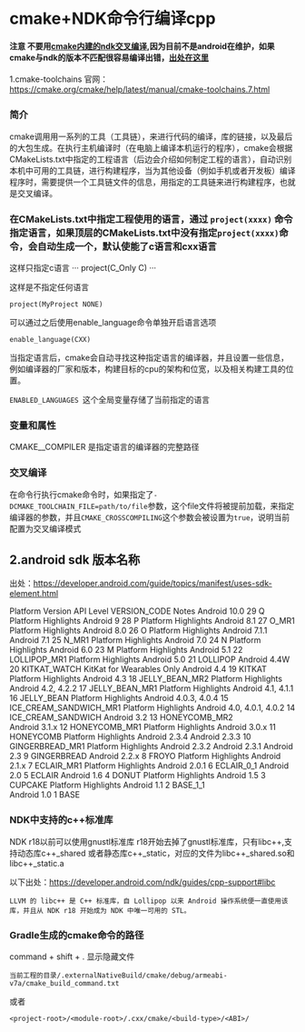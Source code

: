 # cmake+NDK命令行编译cpp

#### 注意 不要用[cmake内建的ndk交叉编译](https://cmake.org/cmake/help/latest/manual/cmake-toolchains.7.html#cross-compiling-for-android),因为目前不是android在维护，如果cmake与ndk的版本不匹配很容易编译出错，[出处在这里](https://developer.android.com/ndk/guides/cmake)

1.cmake-toolchains
官网： https://cmake.org/cmake/help/latest/manual/cmake-toolchains.7.html

### 简介
cmake调用用一系列的工具（工具链），来进行代码的编译，库的链接，以及最后的大包生成。在执行主机编译时（在电脑上编译本机运行的程序），cmake会根据CMakeLists.txt中指定的工程语言（后边会介绍如何制定工程的语言），自动识别本机中可用的工具链，进行构建程序，当为其他设备（例如手机或者开发板）编译程序时，需要提供一个工具链文件的信息，用指定的工具链来进行构建程序，也就是交叉编译。

### 在CMakeLists.txt中指定工程使用的语言，通过 ``project(xxxx)`` 命令指定语言，如果顶层的CMakeLists.txt中没有指定``project(xxxx)``命令，会自动生成一个，默认使能了c语言和cxx语言

这样只指定c语言
···
project(C_Only C)
···

这样是不指定任何语言
```
project(MyProject NONE)
```

可以通过之后使用enable_language命令单独开启语言选项
```
enable_language(CXX)
```
当指定语言后，cmake会自动寻找这种指定语言的编译器，并且设置一些信息，例如编译器的厂家和版本，构建目标的cpu的架构和位宽，以及相关构建工具的位置。

``ENABLED_LANGUAGES ``这个全局变量存储了当前指定的语言

### 变量和属性

 CMAKE_<LANG>_COMPILER 是指定语言<LANG>的编译器的完整路径
  
### 交叉编译

在命令行执行cmake命令时，如果指定了``-DCMAKE_TOOLCHAIN_FILE=path/to/file``参数，这个file文件将被提前加载，来指定编译器的参数，并且``CMAKE_CROSSCOMPILING``这个参数会被设置为``true``，说明当前配置为交叉编译模式


## 2.android sdk 版本名称
出处：https://developer.android.com/guide/topics/manifest/uses-sdk-element.html


Platform Version	API Level	VERSION_CODE	Notes
Android 10.0	29	Q	Platform Highlights
Android 9	28	P	Platform Highlights
Android 8.1	27	O_MR1	Platform Highlights
Android 8.0	26	O	Platform Highlights
Android 7.1.1
Android 7.1	25	N_MR1	Platform Highlights
Android 7.0	24	N	Platform Highlights
Android 6.0	23	M	Platform Highlights
Android 5.1	22	LOLLIPOP_MR1	Platform Highlights
Android 5.0	21	LOLLIPOP
Android 4.4W	20	KITKAT_WATCH	KitKat for Wearables Only
Android 4.4	19	KITKAT	Platform Highlights
Android 4.3	18	JELLY_BEAN_MR2	Platform Highlights
Android 4.2, 4.2.2	17	JELLY_BEAN_MR1	Platform Highlights
Android 4.1, 4.1.1	16	JELLY_BEAN	Platform Highlights
Android 4.0.3, 4.0.4	15	ICE_CREAM_SANDWICH_MR1	Platform Highlights
Android 4.0, 4.0.1, 4.0.2	14	ICE_CREAM_SANDWICH
Android 3.2	13	HONEYCOMB_MR2	
Android 3.1.x	12	HONEYCOMB_MR1	Platform Highlights
Android 3.0.x	11	HONEYCOMB	Platform Highlights
Android 2.3.4
Android 2.3.3	10	GINGERBREAD_MR1	Platform Highlights
Android 2.3.2
Android 2.3.1
Android 2.3	9	GINGERBREAD
Android 2.2.x	8	FROYO	Platform Highlights
Android 2.1.x	7	ECLAIR_MR1	Platform Highlights
Android 2.0.1	6	ECLAIR_0_1
Android 2.0	5	ECLAIR
Android 1.6	4	DONUT	Platform Highlights
Android 1.5	3	CUPCAKE	Platform Highlights
Android 1.1	2	BASE_1_1	
Android 1.0	1	BASE

### NDK中支持的c++标准库
NDK r18以前可以使用gnustl标准库
r18开始去掉了gnustl标准库，只有libc++,支持动态库c++_shared 或者静态库c++_static，对应的文件为libc++_shared.so和libc++_static.a

以下出处：https://developer.android.com/ndk/guides/cpp-support#libc
```
LLVM 的 libc++ 是 C++ 标准库，自 Lollipop 以来 Android 操作系统便一直使用该库，并且从 NDK r18 开始成为 NDK 中唯一可用的 STL。
```

### Gradle生成的cmake命令的路径
command + shift + . 显示隐藏文件
```
当前工程的目录/.externalNativeBuild/cmake/debug/armeabi-v7a/cmake_build_command.txt
```
或者
```
<project-root>/<module-root>/.cxx/cmake/<build-type>/<ABI>/
```
